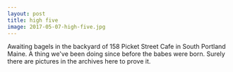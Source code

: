 ```yaml
---
layout: post
title: high five
image: 2017-05-07-high-five.jpg
---
```


Awaiting bagels in the backyard of 158 Picket Street Cafe in South Portland Maine. A thing we've been doing since before the babes were born. Surely there are pictures in the archives here to prove it.






